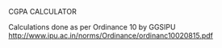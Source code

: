 CGPA CALCULATOR

Calculations done as per Ordinance 10 by GGSIPU http://www.ipu.ac.in/norms/Ordinance/ordinanc10020815.pdf
